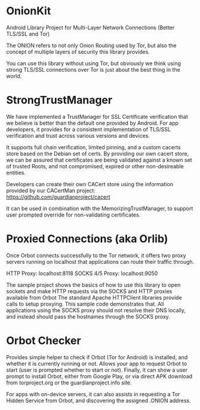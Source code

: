 OnionKit
========

Android Library Project for Multi-Layer Network Connections (Better TLS/SSL and Tor)

The ONION refers to not only Onion Routing used by Tor, but also the concept of multiple layers of security this library provides.

You can use this library without using Tor, but obviously we think using strong TLS/SSL connections over Tor is just about the best thing in the world.

# StrongTrustManager

We have implemented a TrustManager for SSL Certificate verification that we believe is better than the default one provided by Android. For app developers, it provides for a consistent implementation of TLS/SSL verification and trust across various versions and devices.

It supports full chain verification, limited pinning, and a custom cacerts store based on the Debian set of certs. By providing our own cacert store, we can be assured that certificates are being validated against a known set of trusted Roots, and not compromised, expired or other non-desireable entities.

Developers can create their own CACert store using the information provided by our CACertMan project:
https://github.com/guardianproject/cacert

It can be used in combination with the MemorizingTrustManager, to support user prompted override for non-validating certificates.

# Proxied Connections (aka Orlib)

Once Orbot connects successfully to the Tor network, it offers two proxy servers running
on localhost that applications can route their traffic through.

HTTP Proxy: localhost:8118
SOCKS 4/5 Proxy: localhost:9050

The sample project shows the basics of how to use this library to open sockets and make HTTP requests via the
SOCKS and HTTP proxies available from Orbot The standard Apache HTTPClient libraries provide calls to setup proxying. This sample code
demonstrates that.  All applications using the SOCKS proxy should not resolve their DNS locally,
and instead should pass the hostnames through the SOCKS proxy. 

# Orbot Checker

Provides simple helper to check if Orbot (Tor for Android) is installed, and whether it is currently running or not. Allows your app to request Orbot to start (user is prompted whether to start or not). Finally, it can show a user prompt to install Orbot, either from Google Play, or via direct APK download from torproject.org or the guardianproject.info site.

For apps with on-device servers, it can also assists in requesting a Tor Hidden Service from Orbot, and discovering the assigned .ONION address.
